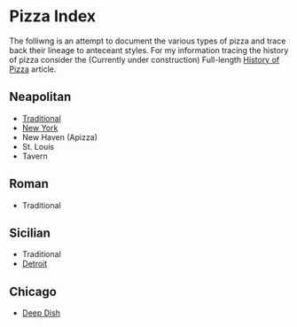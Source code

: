 # Pizza Index
The folliwng is an attempt to document the various types of pizza and trace back their lineage to anteceant styles. For my information tracing the history of pizza consider the (Currently under construction) Full-length [History of Pizza](/articles/history) article.

## Neapolitan
- [Traditional](pizza/dough/00-pizza)
- [New York](pizza/dough/new-york-style)
- New Haven (Apizza)
- St. Louis
- Tavern

## Roman
- Traditional

## Sicilian
- Traditional
- [Detroit](/pizza/dough/crispy-pan-pizza)
## Chicago
- [Deep Dish](pizza/dough/giordanos-deep-dish)